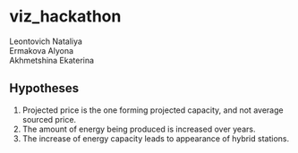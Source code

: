 # viz_hackathon

Leontovich Nataliya  
Ermakova Alyona  
Akhmetshina Ekaterina  

## Hypotheses
1. Projected price is the one forming projected capacity, and not average sourced price.
2. The amount of energy being produced is increased over years.
3. The increase of energy capacity leads to appearance of hybrid stations.
